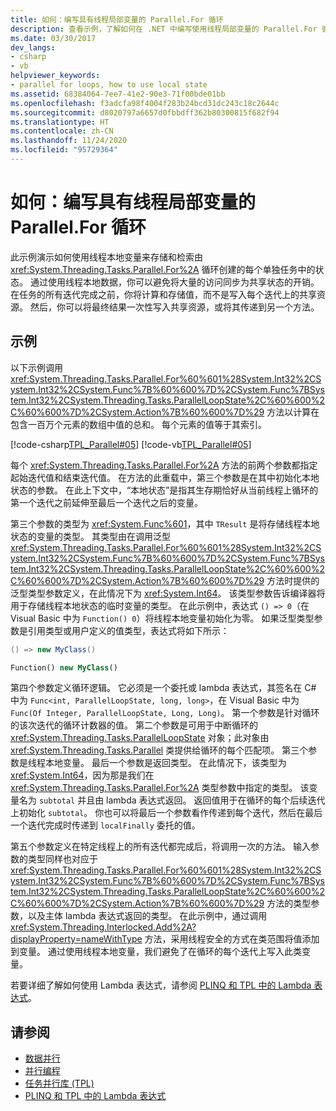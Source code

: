 ```yaml
---
title: 如何：编写具有线程局部变量的 Parallel.For 循环
description: 查看示例，了解如何在 .NET 中编写使用线程局部变量的 Parallel.For 循环，这些变量可在循环中的每个独立任务中存储和检索状态。
ms.date: 03/30/2017
dev_langs:
- csharp
- vb
helpviewer_keywords:
- parallel for loops, how to use local state
ms.assetid: 68384064-7ee7-41e2-90e3-71f00bde01bb
ms.openlocfilehash: f3adcfa98f4004f283b24bcd31dc243c18c2644c
ms.sourcegitcommit: d8020797a6657d0fbbdff362b80300815f682f94
ms.translationtype: HT
ms.contentlocale: zh-CN
ms.lasthandoff: 11/24/2020
ms.locfileid: "95729364"
---
```

# <a name="how-to-write-a-parallelfor-loop-with-thread-local-variables"></a>如何：编写具有线程局部变量的 Parallel.For 循环

此示例演示如何使用线程本地变量来存储和检索由 <xref:System.Threading.Tasks.Parallel.For%2A> 循环创建的每个单独任务中的状态。 通过使用线程本地数据，你可以避免将大量的访问同步为共享状态的开销。 在任务的所有迭代完成之前，你将计算和存储值，而不是写入每个迭代上的共享资源。 然后，你可以将最终结果一次性写入共享资源，或将其传递到另一个方法。  
  
## <a name="example"></a>示例  

 以下示例调用 <xref:System.Threading.Tasks.Parallel.For%60%601%28System.Int32%2CSystem.Int32%2CSystem.Func%7B%60%600%7D%2CSystem.Func%7BSystem.Int32%2CSystem.Threading.Tasks.ParallelLoopState%2C%60%600%2C%60%600%7D%2CSystem.Action%7B%60%600%7D%29> 方法以计算在包含一百万个元素的数组中值的总和。 每个元素的值等于其索引。  
  
 [!code-csharp[TPL_Parallel#05](../../../samples/snippets/csharp/VS_Snippets_Misc/tpl_parallel/cs/forandforeach_simple.cs#05)]
 [!code-vb[TPL_Parallel#05](../../../samples/snippets/visualbasic/VS_Snippets_Misc/tpl_parallel/vb/forwiththreadlocal.vb#05)]  
  
 每个 <xref:System.Threading.Tasks.Parallel.For%2A> 方法的前两个参数都指定起始迭代值和结束迭代值。 在方法的此重载中，第三个参数是在其中初始化本地状态的参数。 在此上下文中，“本地状态”是指其生存期恰好从当前线程上循环的第一个迭代之前延伸至最后一个迭代之后的变量。  
  
 第三个参数的类型为 <xref:System.Func%601>，其中 `TResult` 是将存储线程本地状态的变量的类型。 其类型由在调用泛型 <xref:System.Threading.Tasks.Parallel.For%60%601%28System.Int32%2CSystem.Int32%2CSystem.Func%7B%60%600%7D%2CSystem.Func%7BSystem.Int32%2CSystem.Threading.Tasks.ParallelLoopState%2C%60%600%2C%60%600%7D%2CSystem.Action%7B%60%600%7D%29> 方法时提供的泛型类型参数定义，在此情况下为 <xref:System.Int64>。 该类型参数告诉编译器将用于存储线程本地状态的临时变量的类型。 在此示例中，表达式 `() => 0`（在 Visual Basic 中为 `Function() 0`）将线程本地变量初始化为零。 如果泛型类型参数是引用类型或用户定义的值类型，表达式将如下所示：  
  
```csharp  
() => new MyClass()  
```  
  
```vb  
Function() new MyClass()  
```  
  
 第四个参数定义循环逻辑。 它必须是一个委托或 lambda 表达式，其签名在 C# 中为 `Func<int, ParallelLoopState, long, long>`，在 Visual Basic 中为 `Func(Of Integer, ParallelLoopState, Long, Long)`。 第一个参数是针对循环的该次迭代的循环计数器的值。 第二个参数是可用于中断循环的 <xref:System.Threading.Tasks.ParallelLoopState> 对象；此对象由 <xref:System.Threading.Tasks.Parallel> 类提供给循环的每个匹配项。 第三个参数是线程本地变量。 最后一个参数是返回类型。 在此情况下，该类型为 <xref:System.Int64>，因为那是我们在 <xref:System.Threading.Tasks.Parallel.For%2A> 类型参数中指定的类型。 该变量名为 `subtotal` 并且由 lambda 表达式返回。 返回值用于在循环的每个后续迭代上初始化 `subtotal`。 你也可以将最后一个参数看作传递到每个迭代，然后在最后一个迭代完成时传递到 `localFinally` 委托的值。  
  
 第五个参数定义在特定线程上的所有迭代都完成后，将调用一次的方法。 输入参数的类型同样也对应于 <xref:System.Threading.Tasks.Parallel.For%60%601%28System.Int32%2CSystem.Int32%2CSystem.Func%7B%60%600%7D%2CSystem.Func%7BSystem.Int32%2CSystem.Threading.Tasks.ParallelLoopState%2C%60%600%2C%60%600%7D%2CSystem.Action%7B%60%600%7D%29> 方法的类型参数，以及主体 lambda 表达式返回的类型。 在此示例中，通过调用 <xref:System.Threading.Interlocked.Add%2A?displayProperty=nameWithType> 方法，采用线程安全的方式在类范围将值添加到变量。 通过使用线程本地变量，我们避免了在循环的每个迭代上写入此类变量。  
  
 若要详细了解如何使用 Lambda 表达式，请参阅 [PLINQ 和 TPL 中的 Lambda 表达式](lambda-expressions-in-plinq-and-tpl.md)。  
  
## <a name="see-also"></a>请参阅

- [数据并行](data-parallelism-task-parallel-library.md)
- [并行编程](index.md)
- [任务并行库 (TPL)](task-parallel-library-tpl.md)
- [PLINQ 和 TPL 中的 Lambda 表达式](lambda-expressions-in-plinq-and-tpl.md)
